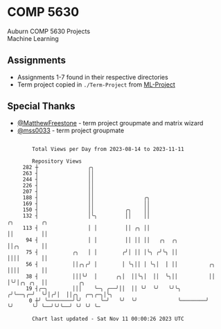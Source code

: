 # COMP 5630
Auburn COMP 5630 Projects  
Machine Learning

## Assignments
- Assignments 1-7 found in their respective directories
- Term project copied in `./Term-Project` from [ML-Project](https://github.com/wumphlett/ML-Project)

## Special Thanks
- [@MatthewFreestone](https://github.com/MatthewFreestone) - term project groupmate and matrix wizard
- [@mss0033](https://github.com/mss0033) - term project groupmate

```

        Total Views per Day from 2023-08-14 to 2023-11-11

        Repository Views
     282 ┼                ╭╮
     263 ┤                ││
     244 ┤                ││
     226 ┤                ││
     207 ┤                ││
     188 ┤                ││                ╭╮
     169 ┤                ││                ││
     150 ┤                ││          ╭╮    ││
     132 ┤                │╰╮         ││    ││                          ╭╮         ╭╮
     113 ┤                │ │         ││ ╭╮ ││                          ││         ││
      94 ┤                │ │         ││ ││ ││   ╭╮  ╭╮                 ││╭╮       ││
      75 ┤           ╭╮   │ │        ╭╯│ ││ │╰╮ ╭╯╰╮ ││                 ││││       ││
      56 ┤           ││╭╮╭╯ │        │ ╰╮││ │ ╰╮│  │ ││          ╭╮     ││││       ││
      38 ┤           │││╰╯  │      ╭╮│  ││╰╮│  ││  ╰╮││          ││     │╰╯│╭╮ ╭╮  ││          ╭╮
      19 ┤╭─╮        │││    ╰─╮ ╭──╯││  ││ ╰╯  ╰╯   ╰╯╰╮        ╭╯╰──╮╭─╯  ╰╯│╭╯│  ││╭╮  ╭─╮╭─╮│╰╮
       0 ┼╯ ╰────────╯╰╯      ╰─╯   ╰╯  ╰╯             ╰────────╯    ╰╯      ╰╯ ╰──╯╰╯╰──╯ ╰╯ ╰╯ ╰─

        Chart last updated - Sat Nov 11 00:00:26 2023 UTC
        
```
